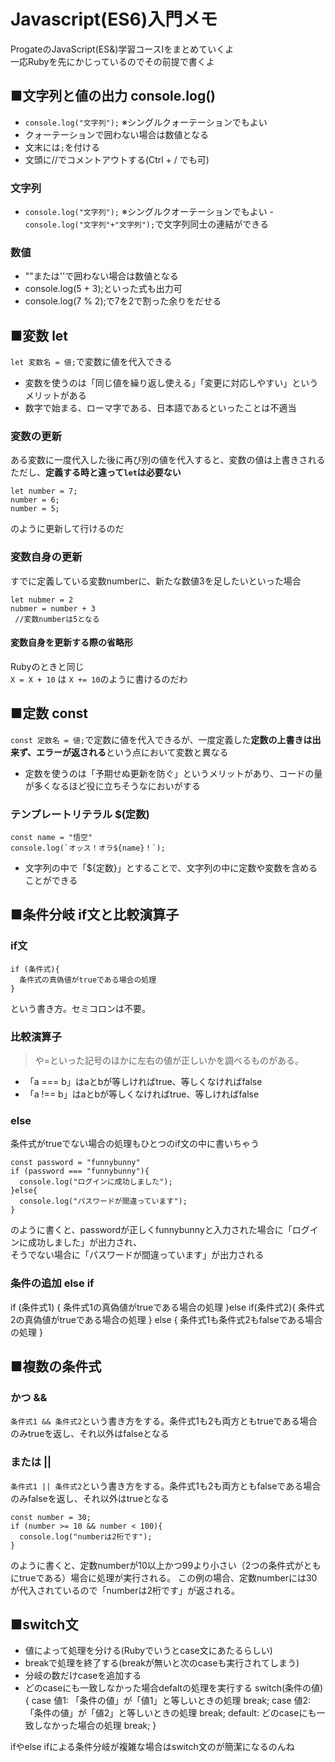 # Javascript(ES6)入門メモ
ProgateのJavaScript(ES&)学習コースIをまとめていくよ  
一応Rubyを先にかじっているのでその前提で書くよ

## ■文字列と値の出力 console.log()
- ```console.log("文字列");``` ※シングルクォーテーションでもよい
- クォーテーションで囲わない場合は数値となる
- 文末には```;```を付ける
- 文頭に//でコメントアウトする(Ctrl + / でも可)

### 文字列
- ```console.log("文字列");``` ※シングルクオーテーションでもよい
-```console.log("文字列"+"文字列");```で文字列同士の連結ができる

### 数値
- ""または''で囲わない場合は数値となる
- console.log(5 + 3);といった式も出力可
 - console.log(7 % 2);で7を2で割った余りをだせる
 
 ## ■変数 let
 ```let 変数名 = 値;```で変数に値を代入できる  
 - 変数を使うのは「同じ値を繰り返し使える」「変更に対応しやすい」というメリットがある
 - 数字で始まる、ローマ字である、日本語であるといったことは不適当

### 変数の更新
ある変数に一度代入した後に再び別の値を代入すると、変数の値は上書きされる  
ただし、**定義する時と違って```let```は必要ない**  
```
let number = 7;
number = 6;
number = 5;
```
のように更新して行けるのだ

### 変数自身の更新
すでに定義している変数numberに、新たな数値3を足したいといった場合
```
let nubmer = 2
nubmer = number + 3
 //変数numberは5となる
```
#### 変数自身を更新する際の省略形
Rubyのときと同じ  
```X = X + 10``` は ```X += 10```のように書けるのだわ

## ■定数 const
```const 定数名 = 値;```で定数に値を代入できるが、一度定義した**定数の上書きは出来ず、エラーが返される**という点において変数と異なる  
- 定数を使うのは「予期せぬ更新を防ぐ」というメリットがあり、コードの量が多くなるほど役に立ちそうなにおいがする

### テンプレートリテラル $(定数)
```
const name = "悟空"
console.log(`オッス！オラ${name}！`);
```
- 文字列の中で「${定数}」とすることで、文字列の中に定数や変数を含めることができる

## ■条件分岐 if文と比較演算子
### if文
```
if (条件式){
  条件式の真偽値がtrueである場合の処理
}
```
という書き方。セミコロンは不要。

### 比較演算子
>や=といった記号のほかに左右の値が正しいかを調べるものがある。
- 「a === b」はaとbが等しければtrue、等しくなければfalse
- 「a !== b」はaとbが等しくなければtrue、等しければfalse

### else
条件式がtrueでない場合の処理もひとつのif文の中に書いちゃう
```
const password = "funnybunny"
if (password === "funnybunny"){
  console.log("ログインに成功しました");
}else{
  console.log("パスワードが間違っています");
}
```
のように書くと、passwordが正しくfunnybunnyと入力された場合に「ログインに成功しました」が出力され、  
そうでない場合に「パスワードが間違っています」が出力される

### 条件の追加 else if
if (条件式1) {
  条件式1の真偽値がtrueである場合の処理
}else if(条件式2){ 
  条件式2の真偽値がtrueである場合の処理
} else {
  条件式1も条件式2もfalseである場合の処理
}

## ■複数の条件式
### かつ &&
```条件式1 && 条件式2```という書き方をする。条件式1も2も両方ともtrueである場合のみtrueを返し、それ以外はfalseとなる 
### または ||
```条件式1 || 条件式2```という書き方をする。条件式1も2も両方ともfalseである場合のみfalseを返し、それ以外はtrueとなる
```
const number = 30;
if (number >= 10 && number < 100){
  console.log("numberは2桁です");
}
```
のように書くと、定数numberが10以上かつ99より小さい（2つの条件式がともにtrueである）場合に処理が実行される。
この例の場合、定数numberには30が代入されているので「numberは2桁です」が返される。

## ■switch文
- 値によって処理を分ける(Rubyでいうとcase文にあたるらしい)
- breakで処理を終了する(breakが無いと次のcaseも実行されてしまう)
- 分岐の数だけcaseを追加する
- どのcaseにも一致しなかった場合defaltの処理を実行する
switch(条件の値){
  case 値1:
   「条件の値」が「値1」と等しいときの処理
    break;
  case 値2:
   「条件の値」が「値2」と等しいときの処理
    break;
  default:
    どのcaseにも一致しなかった場合の処理
    break;
}

ifやelse ifによる条件分岐が複雑な場合はswitch文のが簡潔になるのんね

